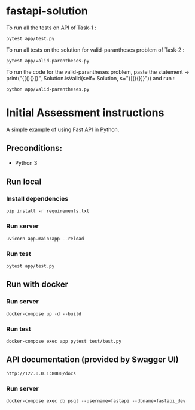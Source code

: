 # fastapi-solution

To run all the tests on API of Task-1 :
```
pytest app/test.py 
```

To run all tests on the solution for valid-parantheses problem of Task-2 :
```
pytest app/valid-parentheses.py
```

To run the code for the valid-parantheses problem, paste the statement -> print("{[(){}]}", Solution.isValid(self= Solution, s="{[(){}]}"))
and run :
```
python app/valid-parentheses.py
```


# Initial Assessment instructions
A simple example of using Fast API in Python.

## Preconditions:

- Python 3

## Run local

### Install dependencies

```
pip install -r requirements.txt
```

### Run server

```
uvicorn app.main:app --reload
```

### Run test

```
pytest app/test.py
```

## Run with docker

### Run server

```
docker-compose up -d --build
```

### Run test

```
docker-compose exec app pytest test/test.py
```

## API documentation (provided by Swagger UI)

```
http://127.0.0.1:8000/docs
```

### Run server

```
docker-compose exec db psql --username=fastapi --dbname=fastapi_dev
```
